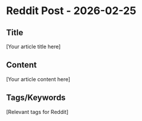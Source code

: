 # Reddit Post - 2026-02-25

## Title
[Your article title here]

## Content
[Your article content here]

## Tags/Keywords
[Relevant tags for Reddit]
